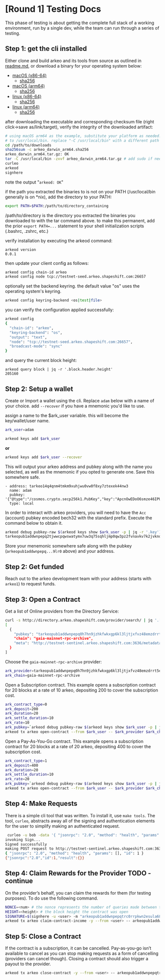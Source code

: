 # [Round 1] Testing Docs

This phase of testing is about getting the complete full stack of a working environment, run by a single dev, while the team can run through a series of testing.

## Step 1: get the cli installed
Either clone and build arkeo and its tools from source as outlined in [readme.md](../readme.md),
or download a binary for your operating system below:

- [macOS (x86-64)](https://arkeo.s3.eu-west-1.amazonaws.com/bin/arkeo_darwin_amd64.tar.gz)
  - [sha256](sums/arkeo_darwin_amd64.sha256?raw=true)
- [macOS (arm64)](https://arkeo.s3.eu-west-1.amazonaws.com/bin/arkeo_darwin_arm64.tar.gz)
  - [sha256](sums/arkeo_darwin_arm64.sha256?raw=true)
- [linux (x86-64)](https://arkeo.s3.eu-west-1.amazonaws.com/bin/arkeo_linux_arm64.tar.gz)
  - [sha256](sums/arkeo_linux_arm64.sha256?raw=true)
- [linux (arm64)](https://arkeo.s3.eu-west-1.amazonaws.com/bin/arkeo_linux_arm64.tar.gz)
  - [sha256](sums/arkeo_linux_arm64.sha256?raw=true)

after downloading the executable and corresponding checksum file (right click->save as/link/target), verify the integrity of the downloaded artifact:
```bash
# using macOS arm64 as the example, substitute your platform as needed. the below will extract arkeod, curleo, and signhere
# to /usr/local/bin. replace "-C /usr/local/bin" with a different path if desired.
cd /path/to/downloads
sha256sum -c arkeo_darwin_arm64.sha256
arkeo_darwin_arm64.tar.gz: OK
tar -C /usr/local/bin -zxvf arkeo_darwin_arm64.tar.gz # add sudo if needed
curleo
arkeod
signhere
```
note the output "`arkeod: OK`"

if the path you extracted the binaries to is not on your PATH (/usr/local/bin generally is on *nix), add the directory to your PATH:
```bash
export PATH=$PATH:/path/to/directory_containing
```
/path/to/directory is the directory you extracted the binaries you downloaded to with the tar command above. to make this permanent,
add the prior `export PATH=...` statement to your shell initialization scripts (.bashrc, .zshrc, etc.)

verify installation by executing the arkeod command:
```
arkeod version
0.0.1
```

then update your client config as follows:
```bash
arkeod config chain-id arkeo
arkeod config node tcp://testnet-seed.arkeo.shapeshift.com:26657
```

optionally set the backend keyring. the default value "os" uses the operating system's keyring.
```bash
arkeod config keyring-backend <os|test|file>
```

you can verify the configuration applied successfully:
```bash
arkeod config
{
  "chain-id": "arkeo",
  "keyring-backend": "os",
  "output": "text",
  "node": "tcp://testnet-seed.arkeo.shapeshift.com:26657",
  "broadcast-mode": "sync"
}
```
and query the current block height:
```
arkeod query block | jq -r '.block.header.height'
205160
```
## Step 2: Setup a wallet
Create or Import a wallet using the cli. Replace `adam` below with a name of your choice. add `--recover` if you have a
mnemonic you'd like to use.

assign a name to the $ark_user variable. this will become the key/wallet/user name.
```bash
ark_user=adam
```

```bash
arkeod keys add $ark_user
```
__or__
```bash
arkeod keys add $ark_user --recover
```
This will output your arkeo address and pubkey along with the name you selected, as well as the mnemonic
if you opted to generate one. Save this somewhere safe.

```
- address: tarkeo14q4qnm4tmkm9xuhjwu0vw0f8xy7ztexek44nw3
  name: adam
  pubkey: '{"@type":"/cosmos.crypto.secp256k1.PubKey","key":"ApcnOwEDoO6smze46IPUgC/5bC8DohEpLJ9ZZnrKky0w"}'
  type: local
```

In order to interact with arkeo providers, you will need to have the `Acc` (account) pubkey encoded bech32 with the standard prefix. Execute the command below to obtain it.

```bash
arkeod debug pubkey-raw $(arkeod keys show $ark_user -p | jq -r '.key') | grep '^Bech32 Acc: ' | awk '{ print $NF }'
tarkeopub1addwnpepq2tjwwcpqwswatymx7uw3q75sqhljmp0qw3pz2fvnavkv7k2jvknqk25q7j
```

Store your menemonic somewhere safe along with the pubkey (`arkeopub1addwnpepq...9lr0` above) and your address.

## Step 2: Get funded

Reach out to the arkeo development team with your address (starts with `arkeo1`) to request funds.

## Step 3: Open a Contract

Get a list of Online providers from the Directory Service:
```bash
curl -s http://directory.arkeo.shapeshift.com/provider/search/ | jq '.[]|select(.Status == "ONLINE")|[{pubkey: .Pubkey, chain: .Chain, meta: .MetadataURI}]'
[
  {
    "pubkey": "tarkeopub1addwnpepq0h7hn9jzhkfwkxgp6kl3ljtjxfvz48emzdrrt5epzjrumpx9kz3w9mjsq9",
    "chain": "gaia-mainnet-rpc-archive",
    "meta": "http://testnet-sentinel.arkeo.shapeshift.com:3636/metadata.json"
  }
]
```

Choose the `gaia-mainnet-rpc-archive` provider:
```bash
ark_provider=tarkeopub1addwnpepq0h7hn9jzhkfwkxgp6kl3ljtjxfvz48emzdrrt5epzjrumpx9kz3w9mjsq9
ark_chain=gaia-mainnet-rpc-archive
```

Open a Subscription contract. This example opens a subscription contract for 20 blocks at a rate of 10 arkeo, depositing 200 to cover the subscription cost.
```bash
ark_contract_type=0
ark_deposit=200
ark_duration=20
ark_settle_duration=10
ark_rate=10
ark_pubkey=`arkeod debug pubkey-raw $(arkeod keys show $ark_user -p | jq -r '.key') | grep '^Bech32 Acc: ' | awk '{ print $NF }'`
arkeod tx arkeo open-contract --from $ark_user -- $ark_provider $ark_chain "$ark_pubkey" "$ark_contract_type" "$ark_deposit" "$ark_duration" $ark_rate "$ark_settle_duration"
```

Open a Pay-As-You-Go contract. This example opens a subscription contract for 20 blocks at a rate of 20 arkeo, depositing 400 to cover the subscription cost.
```bash
ark_contract_type=1
ark_deposit=400
ark_duration=20
ark_settle_duration=10
ark_rate=20
ark_pubkey=`arkeod debug pubkey-raw $(arkeod keys show $ark_user -p | jq -r '.key') | grep '^Bech32 Acc: ' | awk '{ print $NF }'`
arkeod tx arkeo open-contract --from $ark_user -- $ark_provider $ark_chain "$ark_pubkey" "$ark_contract_type" "$ark_deposit" "$ark_duration" $ark_rate "$ark_settle_duration"
```

## Step 4: Make Requests

There is a simple cli tool that was written. To install it, use `make tools`. The tool, `curleo`, abstracts away all of the signing and authentication elements for the user to simplify making an authenticated request.

```bash
 curleo -u bob -data '{ "jsonrpc": "2.0", "method": "health", "params": [], "id": 1 }' -H "text/plain" http://testnet-sentinel.arkeo.shapeshift.com:3636/gaia-mainnet-rpc-archive
invoking Sign...
Signed successfully
making POST request to http://testnet-sentinel.arkeo.shapeshift.com:3636/gaia-mainnet-rpc-archive?arkauth=7%3Atarkeopub1addwnpepqth6vxnuukr36du0cwz3cam63vqghgcs50wn9lxcsph3xddnq4y57538gg6%3A1%3Aadee652fad4de9de70a9d1246f3aedc4d0e9ef36197e48d3798961caa7a58bf346275d9cd57383a0abf8ad2621f9d6b908350399d62fe1b3dc1cad292063ab9c
{ "jsonrpc": "2.0", "method": "health", "params": [], "id": 1 }
{"jsonrpc":"2.0","id":1,"result":{}}
```

## Step 4: Claim Rewards for the Provider TODO - continue

On the provider’s behalf, you can claim the rewards for them (for testing purposes). To do use the following command. 

```bash
NONCE=<num> # the nonce represents the number of queries made between the client/provider and provider during this contract
HEIGHT=<height> # the block height the contract was open
SIGNATURE=$(signhere -u <user> -m "arkeopub1addwnpepqtrc0rrpkwn2esula68zl3dvqqfxfjhr5dyfxy3uq97dssntrq8twhy9nvu:btc-mainnet-fullnode:<your pubkey>:$HEIGHT:$NONCE") # signature
arkeod tx arkeo claim-contract-income -y --from <user> -- arkeopub1addwnpepqtrc0rrpkwn2esula68zl3dvqqfxfjhr5dyfxy3uq97dssntrq8twhy9nvu btc-mainnet-fullnode <your pubkey> "$NONCE" "$HEIGHT" "$SIGNATURE"
```

## Step 5: Close a Contract

If the contract is a subscription, it can be cancelled. Pay-as-you-go isn’t available to cancel as you can stop making requests as a form of cancelling (providers can cancel though). Closing a contract should also trigger a payout to the provider.

```bash
arkeod tx arkeo close-contract -y --from <user> -- arkeopub1addwnpepqtrc0rrpkwn2esula68zl3dvqqfxfjhr5dyfxy3uq97dssntrq8twhy9nvu btc-mainnet-fullnode "<your pubkey>"
```